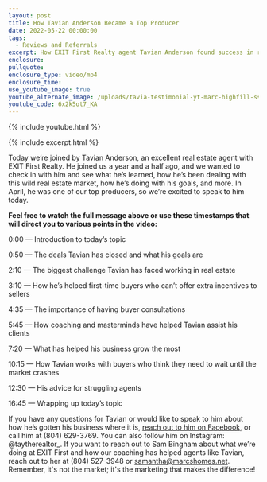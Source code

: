 ```yaml
---
layout: post
title: How Tavian Anderson Became a Top Producer
date: 2022-05-22 00:00:00
tags:
  - Reviews and Referrals
excerpt: How EXIT First Realty agent Tavian Anderson found success in real estate.
enclosure:
pullquote:
enclosure_type: video/mp4
enclosure_time:
use_youtube_image: true
youtube_alternate_image: /uploads/tavia-testimonial-yt-marc-highfill-ss.jpg
youtube_code: 6x2k5ot7_KA
---
```

{% include youtube.html %}

{% include excerpt.html %}

Today we’re joined by Tavian Anderson, an excellent real estate agent with EXIT First Realty. He joined us a year and a half ago, and we wanted to check in with him and see what he’s learned, how he’s been dealing with this wild real estate market, how he’s doing with his goals, and more. In April, he was one of our top producers, so we’re excited to speak to him today.

**Feel free to watch the full message above or use these timestamps that will direct you to various points in the video:**

0:00 — Introduction to today’s topic

0:50 — The deals Tavian has closed and what his goals are

2:10 — The biggest challenge Tavian has faced working in real estate

3:10 — How he’s helped first-time buyers who can’t offer extra incentives to sellers

4:35 — The importance of having buyer consultations

5:45 — How coaching and masterminds have helped Tavian assist his clients

7:20 — What has helped his business grow the most

10:15 — How Tavian works with buyers who think they need to wait until the market crashes

12:30 — His advice for struggling agents

16:45 — Wrapping up today’s topic

If you have any questions for Tavian or would like to speak to him about how he’s gotten his business where it is, [reach out to him on Facebook](https://www.facebook.com/tavian.anderson.77), or call him at (804) 629-3769. You can also follow him on Instagram: @taytherealtor\_. If you want to reach out to Sam Bingham about what we’re doing at EXIT First and how our coaching has helped agents like Tavian, reach out to her at (804) 527-3948 or [samantha@marcshomes.net](mailto:samantha@marcshomes.net). Remember, it's not the market; it's the marketing that makes the difference\!
